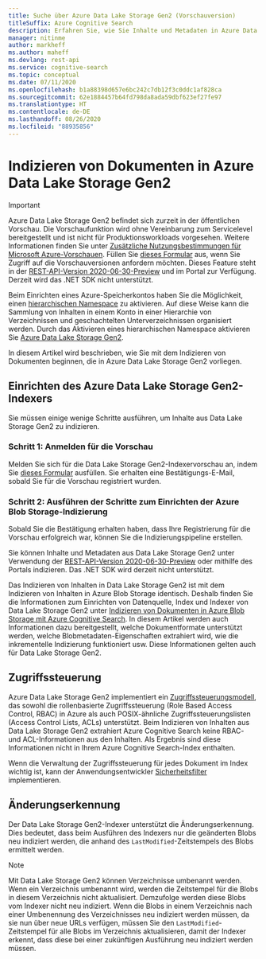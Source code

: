 ```yaml
---
title: Suche über Azure Data Lake Storage Gen2 (Vorschauversion)
titleSuffix: Azure Cognitive Search
description: Erfahren Sie, wie Sie Inhalte und Metadaten in Azure Data Lake Storage Gen2 indizieren. Dieses Feature befindet sich zurzeit in der öffentlichen Vorschau.
manager: nitinme
author: markheff
ms.author: maheff
ms.devlang: rest-api
ms.service: cognitive-search
ms.topic: conceptual
ms.date: 07/11/2020
ms.openlocfilehash: b1a88398d657e6bc242c7db12f3c0ddc1af828ca
ms.sourcegitcommit: 62e1884457b64fd798da8ada59dbf623ef27fe97
ms.translationtype: HT
ms.contentlocale: de-DE
ms.lasthandoff: 08/26/2020
ms.locfileid: "88935856"
---
```

# <a name="indexing-documents-in-azure-data-lake-storage-gen2"></a>Indizieren von Dokumenten in Azure Data Lake Storage Gen2

> [!IMPORTANT] 
> Azure Data Lake Storage Gen2 befindet sich zurzeit in der öffentlichen Vorschau. Die Vorschaufunktion wird ohne Vereinbarung zum Servicelevel bereitgestellt und ist nicht für Produktionsworkloads vorgesehen. Weitere Informationen finden Sie unter [Zusätzliche Nutzungsbestimmungen für Microsoft Azure-Vorschauen](https://azure.microsoft.com/support/legal/preview-supplemental-terms/). Füllen Sie [dieses Formular](https://aka.ms/azure-cognitive-search/indexer-preview) aus, wenn Sie Zugriff auf die Vorschauversionen anfordern möchten. Dieses Feature steht in der [REST-API-Version 2020-06-30-Preview](search-api-preview.md) und im Portal zur Verfügung. Derzeit wird das .NET SDK nicht unterstützt.


Beim Einrichten eines Azure-Speicherkontos haben Sie die Möglichkeit, einen [hierarchischen Namespace](../storage/blobs/data-lake-storage-namespace.md) zu aktivieren. Auf diese Weise kann die Sammlung von Inhalten in einem Konto in einer Hierarchie von Verzeichnissen und geschachtelten Unterverzeichnissen organisiert werden. Durch das Aktivieren eines hierarchischen Namespace aktivieren Sie [Azure Data Lake Storage Gen2](../storage/blobs/data-lake-storage-introduction.md).

In diesem Artikel wird beschrieben, wie Sie mit dem Indizieren von Dokumenten beginnen, die in Azure Data Lake Storage Gen2 vorliegen.

## <a name="set-up-azure-data-lake-storage-gen2-indexer"></a>Einrichten des Azure Data Lake Storage Gen2-Indexers

Sie müssen einige wenige Schritte ausführen, um Inhalte aus Data Lake Storage Gen2 zu indizieren.

### <a name="step-1-sign-up-for-the-preview"></a>Schritt 1: Anmelden für die Vorschau

Melden Sie sich für die Data Lake Storage Gen2-Indexervorschau an, indem Sie [dieses Formular](https://aka.ms/azure-cognitive-search/indexer-preview) ausfüllen. Sie erhalten eine Bestätigungs-E-Mail, sobald Sie für die Vorschau registriert wurden.

### <a name="step-2-follow-the-azure-blob-storage-indexing-setup-steps"></a>Schritt 2: Ausführen der Schritte zum Einrichten der Azure Blob Storage-Indizierung

Sobald Sie die Bestätigung erhalten haben, dass Ihre Registrierung für die Vorschau erfolgreich war, können Sie die Indizierungspipeline erstellen.

Sie können Inhalte und Metadaten aus Data Lake Storage Gen2 unter Verwendung der [REST-API-Version 2020-06-30-Preview](search-api-preview.md) oder mithilfe des Portals indizieren. Das .NET SDK wird derzeit nicht unterstützt.

Das Indizieren von Inhalten in Data Lake Storage Gen2 ist mit dem Indizieren von Inhalten in Azure Blob Storage identisch. Deshalb finden Sie die Informationen zum Einrichten von Datenquelle, Index und Indexer von Data Lake Storage Gen2 unter [Indizieren von Dokumenten in Azure Blob Storage mit Azure Cognitive Search](search-howto-indexing-azure-blob-storage.md). In diesem Artikel werden auch Informationen dazu bereitgestellt, welche Dokumentformate unterstützt werden, welche Blobmetadaten-Eigenschaften extrahiert wird, wie die inkrementelle Indizierung funktioniert usw. Diese Informationen gelten auch für Data Lake Storage Gen2.

## <a name="access-control"></a>Zugriffssteuerung

Azure Data Lake Storage Gen2 implementiert ein [Zugriffssteuerungsmodell](../storage/blobs/data-lake-storage-access-control.md), das sowohl die rollenbasierte Zugriffssteuerung (Role Based Access Control, RBAC) in Azure als auch POSIX-ähnliche Zugriffssteuerungslisten (Access Control Lists, ACLs) unterstützt. Beim Indizieren von Inhalten aus Data Lake Storage Gen2 extrahiert Azure Cognitive Search keine RBAC- und ACL-Informationen aus den Inhalten. Als Ergebnis sind diese Informationen nicht in Ihrem Azure Cognitive Search-Index enthalten.

Wenn die Verwaltung der Zugriffssteuerung für jedes Dokument im Index wichtig ist, kann der Anwendungsentwickler [Sicherheitsfilter](./search-security-trimming-for-azure-search.md) implementieren.

## <a name="change-detection"></a>Änderungserkennung

Der Data Lake Storage Gen2-Indexer unterstützt die Änderungserkennung. Dies bedeutet, dass beim Ausführen des Indexers nur die geänderten Blobs neu indiziert werden, die anhand des `LastModified`-Zeitstempels des Blobs ermittelt werden.

> [!NOTE] 
> Mit Data Lake Storage Gen2 können Verzeichnisse umbenannt werden. Wenn ein Verzeichnis umbenannt wird, werden die Zeitstempel für die Blobs in diesem Verzeichnis nicht aktualisiert. Demzufolge werden diese Blobs vom Indexer nicht neu indiziert. Wenn die Blobs in einem Verzeichnis nach einer Umbenennung des Verzeichnisses neu indiziert werden müssen, da sie nun über neue URLs verfügen, müssen Sie den `LastModified`-Zeitstempel für alle Blobs im Verzeichnis aktualisieren, damit der Indexer erkennt, dass diese bei einer zukünftigen Ausführung neu indiziert werden müssen.